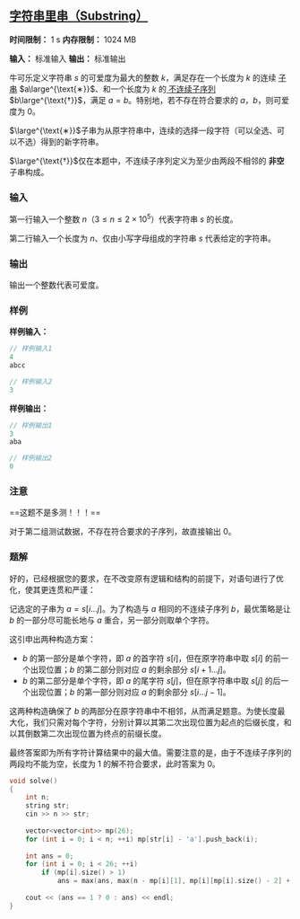## [字符串里串（Substring）](https://ac.nowcoder.com/acm/contest/95334/D)

**时间限制：** 1 s
**内存限制：** 1024 MB

**输入：** 标准输入
**输出：** 标准输出



牛可乐定义字符串 $s$ 的可爱度为最大的整数 $k$，满足存在一个长度为 $k$ 的连续 <u>子串</u> $a\large^{\text{∗}}$、和一个长度为 $k$ 的<u> 不连续子序列</u> $b\large^{\text{†}}$，满足 $a=b$。特别地，若不存在符合要求的 $a$，$b$，则可爱度为 $0$。



$\large^{\text{∗}}$子串为从原字符串中，连续的选择一段字符（可以全选、可以不选）得到的新字符串。  

$\large^{\text{†}}$仅在本题中，不连续子序列定义为至少由两段不相邻的 **非空** 子串构成。







### 输入
  
第一行输入一个整数 $n$（$3 \le n \le 2 \times 10^5$）代表字符串 $s$ 的长度。

第二行输入一个长度为 $n$、仅由小写字母组成的字符串 $s$ 代表给定的字符串。





### 输出

输出一个整数代表可爱度。





### 样例

**样例输入：**

```cpp
// 样例输入1
4
abcc

// 样例输入2
3
```



**样例输出：**

```cpp
// 样例输出1
3
aba

// 样例输出2
0
```





### 注意
  
==这题不是多测！！！==

对于第二组测试数据，不存在符合要求的子序列，故直接输出 $0$。





### 题解

好的，已经根据您的要求，在不改变原有逻辑和结构的前提下，对语句进行了优化，使其更连贯和严谨：

记选定的子串为 $a=s[i \dots j]$。为了构造与 $a$ 相同的不连续子序列 $b$，最优策略是让 $b$ 的一部分尽可能长地与 $a$ 重合，另一部分则取单个字符。

这引申出两种构造方案：
*   $b$ 的第一部分是单个字符，即 $a$ 的首字符 $s[i]$，但在原字符串中取 $s[i]$ 的前一个出现位置；$b$ 的第二部分则对应 $a$ 的剩余部分 $s[i+1 \dots j]$。
*   $b$ 的第二部分是单个字符，即 $a$ 的尾字符 $s[j]$，但在原字符串中取 $s[j]$ 的后一个出现位置；$b$ 的第一部分则对应 $a$ 的剩余部分 $s[i \dots j-1]$。

这两种构造确保了 $b$ 的两部分在原字符串中不相邻，从而满足题意。为使长度最大化，我们只需对每个字符，分别计算以其第二次出现位置为起点的后缀长度，和以其倒数第二次出现位置为终点的前缀长度。

最终答案即为所有字符计算结果中的最大值。需要注意的是，由于不连续子序列的两段均不能为空，长度为 $1$ 的解不符合要求，此时答案为 $0$。



```cpp
void solve()  
{  
    int n;  
    string str;  
    cin >> n >> str;  
  
    vector<vector<int>> mp(26);  
    for (int i = 0; i < n; ++i) mp[str[i] - 'a'].push_back(i);  
  
    int ans = 0;  
    for (int i = 0; i < 26; ++i)  
        if (mp[i].size() > 1)  
            ans = max(ans, max(n - mp[i][1], mp[i][mp[i].size() - 2] + 1));  
  
    cout << (ans == 1 ? 0 : ans) << endl;  
}
```